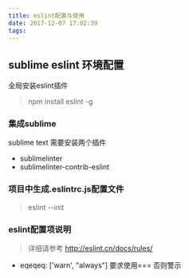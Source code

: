```yaml
---
title: eslint配置与使用
date: 2017-12-07 17:02:39
tags:
---
```


## sublime eslint 环境配置

全局安装eslint插件
> npm install eslint -g

### 集成sublime
sublime text 需要安装两个插件

* sublimelinter
* sublimelinter-contrib-eslint

### 项目中生成.eslintrc.js配置文件
>eslint --init



### eslint配置项说明
> 详细请参考 http://eslint.cn/docs/rules/

* eqeqeq: ['warn', "always"] 要求使用=== 否则警示

